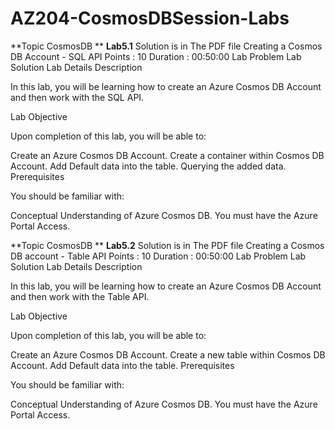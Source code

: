 # AZ204-CosmosDBSession-Labs
**Topic CosmosDB **
**Lab5.1** Solution is in The PDF file
Creating a Cosmos DB Account - SQL API
 Points : 10
 Duration : 00:50:00
 Lab Problem Lab Solution
Lab Details
Description

In this lab, you will be learning how to create an Azure Cosmos DB Account and then work with the SQL API.

Lab Objective

Upon completion of this lab, you will be able to:

 Create an Azure Cosmos DB Account.
 Create a container within Cosmos DB Account.
 Add Default data into the table.
 Querying the added data.
Prerequisites

You should be familiar with:

 Conceptual Understanding of Azure Cosmos DB.
 You must have the Azure Portal Access.

**Topic CosmosDB **
**Lab5.2** Solution is in The PDF file
 Creating a Cosmos DB account - Table API
  Points : 10
 Duration : 00:50:00
 Lab Problem Lab Solution
Lab Details
Description

In this lab, you will be learning how to create an Azure Cosmos DB Account and then work with the Table API.

Lab Objective

Upon completion of this lab, you will be able to:

Create an Azure Cosmos DB Account.
Create a new table within Cosmos DB Account.
Add Default data into the table.
Prerequisites

You should be familiar with:

Conceptual Understanding of Azure Cosmos DB.
You must have the Azure Portal Access.

